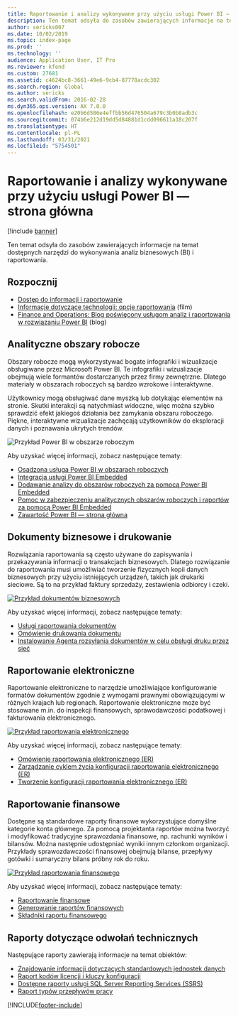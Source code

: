 ```yaml
---
title: Raportowanie i analizy wykonywane przy użyciu usługi Power BI — strona główna
description: Ten temat odsyła do zasobów zawierających informacje na temat dostępnych narzędzi do wykonywania analiz biznesowych i raportowania.
author: sericks007
ms.date: 10/02/2019
ms.topic: index-page
ms.prod: ''
ms.technology: ''
audience: Application User, IT Pro
ms.reviewer: kfend
ms.custom: 27681
ms.assetid: c4624bc8-3661-49e6-9cb4-87778acdc302
ms.search.region: Global
ms.author: sericks
ms.search.validFrom: 2016-02-28
ms.dyn365.ops.version: AX 7.0.0
ms.openlocfilehash: e20b6d586e4effbb56d476504a679c3b0b8adb3c
ms.sourcegitcommit: 074b6e212d19dd5d84881d1cdd096611a18c207f
ms.translationtype: HT
ms.contentlocale: pl-PL
ms.lasthandoff: 03/31/2021
ms.locfileid: "5754501"
---
```

# <a name="reporting-and-analytics-with-power-bi-home-page"></a>Raportowanie i analizy wykonywane przy użyciu usługi Power BI — strona główna

[!include [banner](../includes/banner.md)]

Ten temat odsyła do zasobów zawierających informacje na temat dostępnych narzędzi do wykonywania analiz biznesowych (BI) i raportowania.

## <a name="get-started"></a>Rozpocznij
- [Dostęp do informacji i raportowanie](information-access-reporting.md)
- [Informacje dotyczące technologii: opcje raportowania](https://www.youtube.com/watch?v=NzZONjKs5xA) (film)
- [Finance and Operations: Blog poświęcony usługom analiz i raportowania w rozwiązaniu Power BI](https://community.dynamics.com/365/financeandoperations/b/powerbianalyticsandreporting) (blog)

## <a name="analytical-workspaces"></a>Analityczne obszary robocze
Obszary robocze mogą wykorzystywać bogate infografiki i wizualizacje obsługiwane przez Microsoft Power BI. Te infografiki i wizualizacje obejmują wiele formantów dostarczanych przez firmy zewnętrzne. Dlatego materiały w obszarach roboczych są bardzo wzrokowe i interaktywne.

Użytkownicy mogą obsługiwać dane myszką lub dotykając elementów na stronie. Skutki interakcji są natychmiast widoczne, więc można szybko sprawdzić efekt jakiegoś działania bez zamykania obszaru roboczego. Piękne, interaktywne wizualizacje zachęcają użytkowników do eksploracji danych i poznawania ukrytych trendów.

![Przykład Power BI w obszarze roboczym](./media/Power-BI-in-D365-Workspace.png)

Aby uzyskać więcej informacji, zobacz następujące tematy:

- [Osadzona usługa Power BI w obszarach roboczych](embed-power-bi-workspaces.md)
- [Integracja usługi Power BI Embedded](power-bi-embedded-integration.md)
- [Dodawanie analizy do obszarów roboczych za pomocą Power BI Embedded](add-analytics-tab-workspaces.md)
- [Pomoc w zabezpieczeniu analitycznych obszarów roboczych i raportów za pomocą Power BI Embedded](secure-analytical-workspaces.md)
- [Zawartość Power BI — strona główna](power-bi-home-page.md)

## <a name="business-documents-and-printing"></a>Dokumenty biznesowe i drukowanie
Rozwiązania raportowania są często używane do zapisywania i przekazywania informacji o transakcjach biznesowych. Dlatego rozwiązanie do raportowania musi umożliwiać tworzenie fizycznych kopii danych biznesowych przy użyciu istniejących urządzeń, takich jak drukarki sieciowe. Są to na przykład faktury sprzedaży, zestawienia odbiorcy i czeki.

[![Przykład dokumentów biznesowych](./media/image-of-business-documents-1024x632.png)](./media/image-of-business-documents.png)

Aby uzyskać więcej informacji, zobacz następujące tematy:

- [Usługi raportowania dokumentów](document-reporting-services.md)
- [Omówienie drukowania dokumentu](print-documents.md)
- [Instalowanie Agenta rozsyłania dokumentów w celu obsługi druku przez sieć](install-document-routing-agent.md)

## <a name="electronic-reporting"></a>Raportowanie elektroniczne
Raportowanie elektroniczne to narzędzie umożliwiające konfigurowanie formatów dokumentów zgodnie z wymogami prawnymi obowiązującymi w różnych krajach lub regionach. Raportowanie elektroniczne może być stosowane m.in. do inspekcji finansowych, sprawodawczości podatkowej i fakturowania elektronicznego.

[![Przykład raportowania elektronicznego](./media/electronic-reporting-example.png)](./media/electronic-reporting-example.png)

Aby uzyskać więcej informacji, zobacz następujące tematy:

- [Omówienie raportowania elektronicznego (ER)](general-electronic-reporting.md)
- [Zarządzanie cyklem życia konfiguracji raportowania elektronicznego (ER)](general-electronic-reporting-manage-configuration-lifecycle.md)
- [Tworzenie konfiguracji raportowania elektronicznego (ER)](electronic-reporting-configuration.md)

## <a name="financial-reporting"></a>Raportowanie finansowe
Dostępne są standardowe raporty finansowe wykorzystujące domyślne kategorie konta głównego. Za pomocą projektanta raportów można tworzyć i modyfikować tradycyjne sprawozdania finansowe, np. rachunki wyników i bilansów. Można następnie udostępniać wyniki innym członkom organizacji. Przykłady sprawozdawczości finansowej obejmują bilanse, przepływy gotówki i sumaryczny bilans próbny rok do roku.

[![Przykład raportowania finansowego](./media/financial-reporting-example.png)](./media/financial-reporting-example.png)

Aby uzyskać więcej informacji, zobacz następujące tematy:

- [Raportowanie finansowe](financial-reporting-intro.md)
- [Generowanie raportów finansowych](generate-financial-report.md)
- [Składniki raportu finansowego](financial-report-components.md)

## <a name="technical-reference-reports"></a>Raporty dotyczące odwołań technicznych
Następujące raporty zawierają informacje na temat obiektów:

- [Znajdowanie informacji dotyczących standardowych jednostek danych](../data-entities/data-entities-report.md)
- [Raport kodów licencji i kluczy konfiguracji](../sysadmin/license-codes-configuration-keys-report.md)
- [Dostępne raporty usługi SQL Server Reporting Services (SSRS)](SSRS-report.md)
- [Raport typów przepływów pracy](../../fin-ops/organization-administration/workflow-types-report.md)


[!INCLUDE[footer-include](../../../includes/footer-banner.md)]